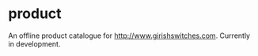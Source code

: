 # product
An offline product catalogue for http://www.girishswitches.com. Currently in development.

